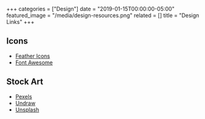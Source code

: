 +++
categories = ["Design"]
date = "2019-01-15T00:00:00-05:00"
featured_image = "/media/design-resources.png"
related = []
title = "Design Links"
+++

## Icons

* [Feather Icons](https://feathericons.com/ "Feather Icons")
* [Font Awesome](https://fontawesome.com/icons?d=gallery "Font Awesome")

## Stock Art

* [Pexels](https://www.pexels.com/ "Pexels")
* [Undraw](https://undraw.co/ "Undraw")
* [Unsplash](https://unsplash.com/ "Unsplash")
